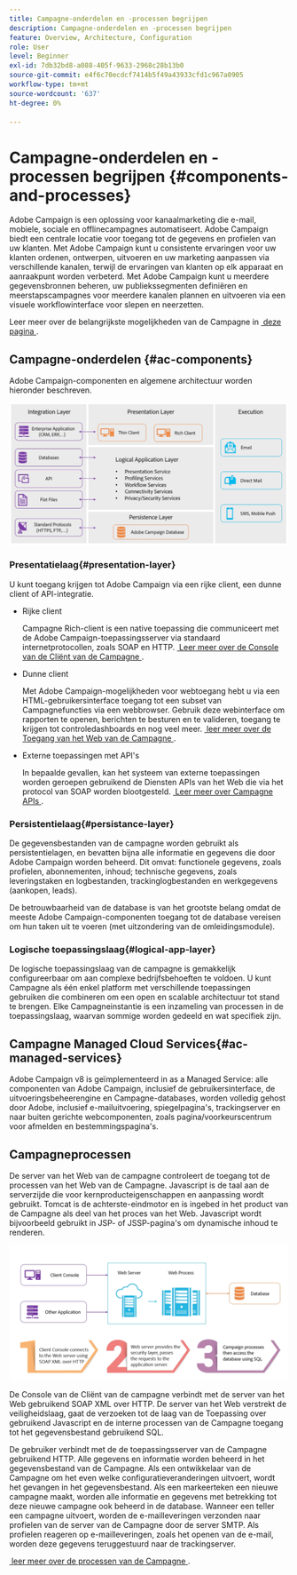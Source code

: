 ```yaml
---
title: Campagne-onderdelen en -processen begrijpen
description: Campagne-onderdelen en -processen begrijpen
feature: Overview, Architecture, Configuration
role: User
level: Beginner
exl-id: 7db32bd8-a088-405f-9633-2968c28b13b0
source-git-commit: e4f6c70ecdcf7414b5f49a43933cfd1c967a0905
workflow-type: tm+mt
source-wordcount: '637'
ht-degree: 0%

---
```


# Campagne-onderdelen en -processen begrijpen {#components-and-processes}

Adobe Campaign is een oplossing voor kanaalmarketing die e-mail, mobiele, sociale en offlinecampagnes automatiseert. Adobe Campaign biedt een centrale locatie voor toegang tot de gegevens en profielen van uw klanten. Met Adobe Campaign kunt u consistente ervaringen voor uw klanten ordenen, ontwerpen, uitvoeren en uw marketing aanpassen via verschillende kanalen, terwijl de ervaringen van klanten op elk apparaat en aanraakpunt worden verbeterd. Met Adobe Campaign kunt u meerdere gegevensbronnen beheren, uw publiekssegmenten definiëren en meerstapscampagnes voor meerdere kanalen plannen en uitvoeren via een visuele workflowinterface voor slepen en neerzetten.

Leer meer over de belangrijkste mogelijkheden van de Campagne in [&#x200B; deze pagina &#x200B;](../start/get-started.md).

## Campagne-onderdelen {#ac-components}

Adobe Campaign-componenten en algemene architectuur worden hieronder beschreven.

![](assets/do-not-localize//ac-components.png)

### Presentatielaag{#presentation-layer}

U kunt toegang krijgen tot Adobe Campaign via een rijke client, een dunne client of API-integratie.

* Rijke client

  Campagne Rich-client is een native toepassing die communiceert met de Adobe Campaign-toepassingsserver via standaard internetprotocollen, zoals SOAP en HTTP. [&#x200B; Leer meer over de Console van de Cliënt van de Campagne &#x200B;](../start/connect.md).

* Dunne client

  Met Adobe Campaign-mogelijkheden voor webtoegang hebt u via een HTML-gebruikersinterface toegang tot een subset van Campagnefuncties via een webbrowser. Gebruik deze webinterface om rapporten te openen, berichten te besturen en te valideren, toegang te krijgen tot controledashboards en nog veel meer.  [&#x200B; leer meer over de Toegang van het Web van de Campagne &#x200B;](../start/connect.md).

* Externe toepassingen met API&#39;s

  In bepaalde gevallen, kan het systeem van externe toepassingen worden geroepen gebruikend de Diensten APIs van het Web die via het protocol van SOAP worden blootgesteld. [&#x200B; Leer meer over Campagne APIs &#x200B;](../dev/api.md).

### Persistentielaag{#persistance-layer}

De gegevensbestanden van de campagne worden gebruikt als persistentielagen, en bevatten bijna alle informatie en gegevens die door Adobe Campaign worden beheerd. Dit omvat: functionele gegevens, zoals profielen, abonnementen, inhoud; technische gegevens, zoals leveringstaken en logbestanden, trackinglogbestanden en werkgegevens (aankopen, leads).

De betrouwbaarheid van de database is van het grootste belang omdat de meeste Adobe Campaign-componenten toegang tot de database vereisen om hun taken uit te voeren (met uitzondering van de omleidingsmodule).

### Logische toepassingslaag{#logical-app-layer}

De logische toepassingslaag van de campagne is gemakkelijk configureerbaar om aan complexe bedrijfsbehoeften te voldoen. U kunt Campagne als één enkel platform met verschillende toepassingen gebruiken die combineren om een open en scalable architectuur tot stand te brengen. Elke Campagneinstantie is een inzameling van processen in de toepassingslaag, waarvan sommige worden gedeeld en wat specifiek zijn.

## Campagne Managed Cloud Services{#ac-managed-services}

Adobe Campaign v8 is geïmplementeerd in as a Managed Service: alle componenten van Adobe Campaign, inclusief de gebruikersinterface, de uitvoeringsbeheerengine en Campagne-databases, worden volledig gehost door Adobe, inclusief e-mailuitvoering, spiegelpagina&#39;s, trackingserver en naar buiten gerichte webcomponenten, zoals pagina/voorkeurscentrum voor afmelden en bestemmingspagina&#39;s.

## Campagneprocessen

De server van het Web van de campagne controleert de toegang tot de processen van het Web van de Campagne. Javascript is de taal aan de serverzijde die voor kernproducteigenschappen en aanpassing wordt gebruikt. Tomcat is de achterste-eindmotor en is ingebed in het product van de Campagne als deel van het proces van het Web. Javascript wordt bijvoorbeeld gebruikt in JSP- of JSSP-pagina&#39;s om dynamische inhoud te renderen.

![](assets/do-not-localize/ac-processes.png)

De Console van de Cliënt van de campagne verbindt met de server van het Web gebruikend SOAP XML over HTTP. De server van het Web verstrekt de veiligheidslaag, gaat de verzoeken tot de laag van de Toepassing over gebruikend Javascript en de interne processen van de Campagne toegang tot het gegevensbestand gebruikend SQL.

<!--The overall communication between Campaign processes are described in the following standalone deployment diagram: all Campaign components are installed in the same machine.

![](assets/do-not-localize//ac-standalone.png) -->

De gebruiker verbindt met de de toepassingsserver van de Campagne gebruikend HTTP. Alle gegevens en informatie worden beheerd in het gegevensbestand van de Campagne. Als een ontwikkelaar van de Campagne om het even welke configuratieveranderingen uitvoert, wordt het gevangen in het gegevensbestand. Als een markeerteken een nieuwe campagne maakt, worden alle informatie en gegevens met betrekking tot deze nieuwe campagne ook beheerd in de database. Wanneer een teller een campagne uitvoert, worden de e-mailleveringen verzonden naar profielen van de server van de Campagne door de server SMTP. Als profielen reageren op e-mailleveringen, zoals het openen van de e-mail, worden deze gegevens teruggestuurd naar de trackingserver.

[&#x200B; leer meer over de processen van de Campagne &#x200B;](../architecture/general-architecture.md#dev-env).
